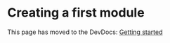 # Creating a first module

This page has moved to the DevDocs: [Getting started](https://devdocs.prestashop.com/1.7/modules/creation/)

